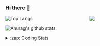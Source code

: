 ### Hi there 👋

<!--
**tao8687/tao8687** is a ✨ _special_ ✨ repository because its `README.md` (this file) appears on your GitHub profile.

Here are some ideas to get you started:

- 🔭 I’m currently working on ...
- 🌱 I’m currently learning ...
- 👯 I’m looking to collaborate on ...
- 🤔 I’m looking for help with ...
- 💬 Ask me about ...
- 📫 How to reach me: ...
- 😄 Pronouns: ...
- ⚡ Fun fact: ...
-->

<img align='right' src="https://media.giphy.com/media/M9gbBd9nbDrOTu1Mqx/giphy.gif" width="240">

  
![Top Langs](https://github-readme-stats.vercel.app/api/top-langs/?username=tao8687&layout=compact&title_color=23238E&text_color=A67D3D)

![Anurag's github stats](https://github-readme-stats.vercel.app/api?username=tao8687&show_icons=true&&text_color=A67D3D&title_color=23238E&show_icons=false&count_private=true&hide=stars)

<details>
  <summary>:zap: Coding Stats</summary>
  <br>
    
<!--START_SECTION:waka-->
![Profile Views](http://img.shields.io/badge/Profile%20Views-0-blue)

**🐱 My GitHub Data** 

> 📦 1.5 MB Used in GitHub's Storage 
 > 
> 🏆 329 Contributions in the Year 2023
 > 
> 🚫 Not Opted to Hire
 > 
> 📜 50 Public Repositories 
 > 
> 🔑 22 Private Repositories 
 > 
**I'm an Early 🐤** 

```text
🌞 Morning                1200 commits        █████████████████████░░░░   85.47 % 
🌆 Daytime                84 commits          █░░░░░░░░░░░░░░░░░░░░░░░░   05.98 % 
🌃 Evening                116 commits         ██░░░░░░░░░░░░░░░░░░░░░░░   08.26 % 
🌙 Night                  4 commits           ░░░░░░░░░░░░░░░░░░░░░░░░░   00.28 % 
```
📅 **I'm Most Productive on Wednesday** 

```text
Monday                   202 commits         ████░░░░░░░░░░░░░░░░░░░░░   14.39 % 
Tuesday                  189 commits         ███░░░░░░░░░░░░░░░░░░░░░░   13.46 % 
Wednesday                254 commits         █████░░░░░░░░░░░░░░░░░░░░   18.09 % 
Thursday                 180 commits         ███░░░░░░░░░░░░░░░░░░░░░░   12.82 % 
Friday                   198 commits         ████░░░░░░░░░░░░░░░░░░░░░   14.10 % 
Saturday                 193 commits         ███░░░░░░░░░░░░░░░░░░░░░░   13.75 % 
Sunday                   188 commits         ███░░░░░░░░░░░░░░░░░░░░░░   13.39 % 
```


📊 **This Week I Spent My Time On** 

```text
🕑︎ Time Zone: Asia/Shanghai

💬 Programming Languages: 
No Activity Tracked This Week

🔥 Editors: 
No Activity Tracked This Week

🐱‍💻 Projects: 
No Activity Tracked This Week

💻 Operating System: 
No Activity Tracked This Week
```

**I Mostly Code in Python** 

```text
Python                   9 repos             ████████░░░░░░░░░░░░░░░░░   31.03 % 
C++                      7 repos             ██████░░░░░░░░░░░░░░░░░░░   24.14 % 
JavaScript               2 repos             ██░░░░░░░░░░░░░░░░░░░░░░░   06.90 % 
Batchfile                1 repo              █░░░░░░░░░░░░░░░░░░░░░░░░   03.45 % 
HTML                     1 repo              █░░░░░░░░░░░░░░░░░░░░░░░░   03.45 % 
```



**Timeline**

![Lines of Code chart](https://raw.githubusercontent.com/tao8687/tao8687/master/assets/bar_graph.png)


 Last Updated on 24/11/2023 01:12:25 UTC
<!--END_SECTION:waka-->
</details>
